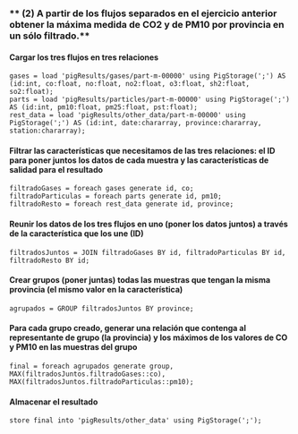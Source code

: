 ### ** (2) A partir de los flujos separados en el ejercicio anterior obtener la máxima medida de CO2 y de PM10 por provincia en un sólo filtrado.**

#### Cargar los tres flujos en tres relaciones

```
gases = load 'pigResults/gases/part-m-00000' using PigStorage(';') AS (id:int, co:float, no:float, no2:float, o3:float, sh2:float, so2:float);
parts = load 'pigResults/particles/part-m-00000' using PigStorage(';') AS (id:int, pm10:float, pm25:float, pst:float);
rest_data = load 'pigResults/other_data/part-m-00000' using PigStorage(';') AS (id:int, date:chararray, province:chararray, station:chararray);
```

#### Filtrar las características que necesitamos de las tres relaciones: el ID para poner juntos los datos de cada muestra y las características de salidad para el resultado

```
filtradoGases = foreach gases generate id, co;
filtradoParticulas = foreach parts generate id, pm10;
filtradoResto = foreach rest_data generate id, province;
```

#### Reunir los datos de los tres flujos en uno (poner los datos juntos) a través de la característica que los une (ID)

```
filtradosJuntos = JOIN filtradoGases BY id, filtradoParticulas BY id, filtradoResto BY id;
```

#### Crear grupos (poner juntas) todas las muestras que tengan la misma provincia (el mismo valor en la característica)

```
agrupados = GROUP filtradosJuntos BY province;
```

#### Para cada grupo creado, generar una relación que contenga al representante de grupo (la provincia) y los máximos de los valores de CO y PM10 en las muestras del grupo 

```
final = foreach agrupados generate group, MAX(filtradosJuntos.filtradoGases::co), MAX(filtradosJuntos.filtradoParticulas::pm10);
```

#### Almacenar el resultado

```
store final into 'pigResults/other_data' using PigStorage(';');
```
